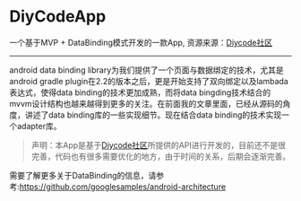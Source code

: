 # DiyCodeApp
一个基于MVP + DataBinding模式开发的一款App, 资源来源：[Diycode社区](https://www.diycode.cc/)

---

android data binding library为我们提供了一个页面与数据绑定的技术，尤其是android gradle plugin在2.2的版本之后，更是开始支持了双向绑定以及lambada表达式，使得data binding的技术更加成熟，而将data bingding技术结合的mvvm设计结构也越来越得到更多的关注。在前面我的文章里面，已经从源码的角度，讲述了data binding库的一些实现细节。现在结合data binding的技术实现一个adapter库。

> 声明：本App是基于[Diycode社区](https://www.diycode.cc/)所提供的API进行开发的，目前还不是很完善，代码也有很多需要优化的地方，由于时间的关系，后期会逐渐完善。

需要了解更多关于DataBinding的信息，请参考:https://github.com/googlesamples/android-architecture
